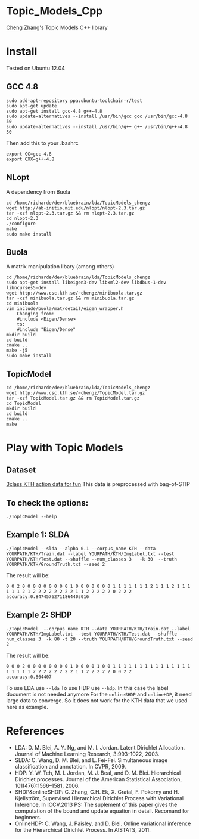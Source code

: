 Topic_Models_Cpp
================

[Cheng Zhang](http://www.csc.kth.se/~chengz/TopicModelCode.html)'s Topic Models C++ library


# Install 

Tested on Ubuntu 12.04

## GCC 4.8

    sudo add-apt-repository ppa:ubuntu-toolchain-r/test
    sudo apt-get update
    sudo apt-get install gcc-4.8 g++-4.8
    sudo update-alternatives --install /usr/bin/gcc gcc /usr/bin/gcc-4.8 50
    sudo update-alternatives --install /usr/bin/g++ g++ /usr/bin/g++-4.8 50

Then add this to your .bashrc

    export CC=gcc-4.8
    export CXX=g++-4.8


## NLopt

A dependency from Buola

    cd /home/richarde/dev/bluebrain/lda/TopicModels_chengz
    wget http://ab-initio.mit.edu/nlopt/nlopt-2.3.tar.gz
    tar -xzf nlopt-2.3.tar.gz && rm nlopt-2.3.tar.gz
    cd nlopt-2.3
    ./configure
    make
    sudo make install

## Buola

A matrix manipulation libary (among others)

    cd /home/richarde/dev/bluebrain/lda/TopicModels_chengz
    sudo apt-get install libeigen3-dev libxml2-dev libdbus-1-dev libncurses5-dev
    wget http://www.csc.kth.se/~chengz/minibuola.tar.gz
    tar -xzf minibuola.tar.gz && rm minibuola.tar.gz
    cd minibuola
    vim include/buola/mat/detail/eigen_wrapper.h
        Changing from:
        #include <Eigen/Dense>
        to:
        #include "Eigen/Dense"
    mkdir build 
    cd build
    cmake ..
    make -j5
    sudo make install


## TopicModel 

    cd /home/richarde/dev/bluebrain/lda/TopicModels_chengz
    wget http://www.csc.kth.se/~chengz/TopicModel.tar.gz
    tar -xzf TopicModel.tar.gz && rm TopicModel.tar.gz
    cd TopicModel
    mkdir build
    cd build
    cmake ..
    make



# Play with Topic Models

## Dataset

[3class KTH action data for fun](http://www.csc.kth.se/~chengz/KTH.tar.gz)
This data is preprocessed with bag-of-STIP

## To check the options:

    ./TopicModel --help

## Example 1: SLDA

    ./TopicModel --slda --alpha 0.1 --corpus_name KTH --data YOURPATH/KTH/Train.dat --label YOURPATH/KTH/ImgLabel.txt --test YOURPATH/KTH/Test.dat --shuffle --num_classes 3   -k 30  --truth YOURPATH/KTH/GroundTruth.txt --seed 2

The result will be:

    0 0 2 0 0 0 0 0 0 0 0 0 1 0 0 0 0 0 0 0 1 1 1 1 1 1 1 2 1 1 1 2 1 1 1 1 1 1 2 1 2 2 2 2 2 2 2 2 1 1 2 2 2 2 2 0 2 2 2
    accuracy:0.84745762711864403016

## Example 2: SHDP

    ./TopicModel  --corpus_name KTH --data YOURPATH/KTH/Train.dat --label YOURPATH/KTH/ImgLabel.txt --test YOURPATH/KTH/Test.dat --shuffle --num_classes 3  -k 80 -t 20 --truth YOURPATH/KTH/GroundTruth.txt --seed 2

The result will be:

    0 0 0 2 0 0 0 0 0 0 0 0 1 0 0 0 0 1 0 0 1 1 1 1 1 1 1 1 1 1 1 1 1 1 1 1 1 1 1 1 2 2 2 2 2 2 2 2 1 1 2 2 2 2 2 0 0 2 2
    accuracy:0.864407

To use LDA  use `--lda`
To use HDP use `--hdp`. In this case the label document is not needed anymore
For the `onlineSHDP` and `onlineHDP`, it need large data to converge. So it does not work for the KTH data that we used here as example.


# References

- LDA:  D. M. Blei, A. Y. Ng, and M. I. Jordan. Latent Dirichlet Allocation. Journal of Machine Learning Research, 3:993–1022, 2003.
- SLDA: C. Wang, D. M. Blei, and L. Fei-Fei. Simultaneous image classification and annotation. In CVPR, 2009.
- HDP: Y. W. Teh, M. I. Jordan, M. J. Beal, and D. M. Blei. Hierarchical Dirichlet processes. Journal of the American Statistical Association, 101(476):1566–1581, 2006.
- SHDP&onlineSHDP:  C. Zhang, C.H. Ek, X. Gratal, F. Pokorny and H. Kjellström, Supervised Hierarchical Dirichlet Process with Variational Inference, In ICCV,2013
PS: The suplement of this paper gives the computation of the bound and update equation in detail. Recomand for beginners.
- OnlineHDP: C. Wang, J. Paisley, and D. Blei. Online variational inference for the Hierarchical Dirichlet Process. In AISTATS, 2011. 